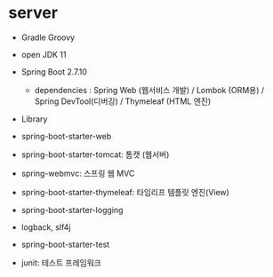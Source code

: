 # server

- Gradle Groovy
- open JDK 11
- Spring Boot 2.7.10
  - dependencies : Spring Web (웹서비스 개발) / Lombok (ORM용) / Spring DevTool(디버깅) / Thymeleaf (HTML  엔진)

- Library
 - spring-boot-starter-web
  - spring-boot-starter-tomcat: 톰캣 (웹서버)
  - spring-webmvc: 스프링 웹 MVC
 - spring-boot-starter-thymeleaf: 타임리프 템플릿 엔진(View)
 - spring-boot-starter-logging
  - logback, slf4j
 - spring-boot-starter-test
  - junit: 테스트 프레임워크
